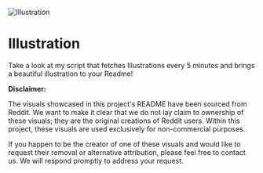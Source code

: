 ![Illustration](https://i.redd.it/saurmkbhinsb1.jpg?width=100&height=100)

# Illustration
Take a look at my script that fetches Illustrations every 5 minutes and brings a beautiful illustration to your Readme!

**Disclaimer:**

The visuals showcased in this project's README have been sourced from Reddit. We want to make it clear that we do not lay claim to ownership of these visuals; they are the original creations of Reddit users. Within this project, these visuals are used exclusively for non-commercial purposes.

If you happen to be the creator of one of these visuals and would like to request their removal or alternative attribution, please feel free to contact us. We will respond promptly to address your request.

